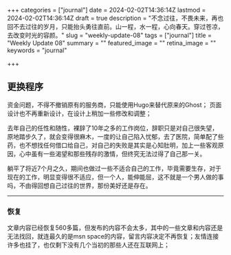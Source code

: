 +++
categories = ["journal"]
date = 2024-02-02T14:36:14Z
lastmod = 2024-02-02T14:36:14Z
draft = true
description = "不念过往，不畏未来，再也回不去过往的岁月，只能抬头勇往直前。山一程，水一程，心向春天。穿过苍凉，去改变时光的容颜。"
slug = "weekly-update-08"
tags = ["journal"]
title = "Weekly Update 08"
summary = ""
featured_image = ""
retina_image =  ""
keywords = "journal"

+++
## 更换程序
资金问题，不得不撤销原有的服务商，只能使用Hugo来替代原来的Ghost；
页面设计也不再重新设计，在设计上稍加一些修改和调整；<!--more-->

去年自己的任性和随性，裸辞了10年之多的工作岗位，辞职只是对自己很失望，原地踏步久了，就会变得很麻木，一度的让自己陷入忧郁，去了医院，简单配了些药，也不想找任何借口给自己，对自己的失败是其实是心知肚明，加上一些客观原因，心中虽有一些渴望和那些残存的激情，但终究无法过得了自己那一关。
  
躺平了将近7个月之久，期间也做过一些不适合自己的工作，毕竟需要生存，对于现在的工作，明显变得很不适应，但一个人，能伸能屈，这不就是一个男人做的事吗，不由得回想自己过往的世界，那份美好还是存在。
<hr >

### 恢复  
文章内容已经恢复560多篇，但发布的内容不会太多，其中的一些文章和内容还是无法找回，就连最久的是msn space的内容，留言内容决定不再恢复；友情连接许多也挂了，也仅剩下没有几个当初的那些人还在互联网上；
